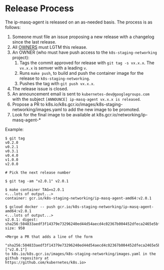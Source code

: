 # Release Process

The ip-masq-agent is released on an as-needed basis. The process is as follows:

1. Someone must file an issue proposing a new release with a changelog since the last release.
1. All [OWNERS](OWNERS) must LGTM this release.
1. An OWNER (who must have push access to the `k8s-staging-networking` project):
    1. Tags the commit approved for release with `git tag -s vx.x.x`. The `vx.x.x` is semver with a leading `v`.
    1. Runs `make push`, to build and push the container image for the release to `k8s-staging-networking`.
    1. Pushes the tag with `git push vx.x.x`. 
1. The release issue is closed.
1. An announcement email is sent to `kubernetes-dev@googlegroups.com` with the subject `[ANNOUNCE] ip-masq-agent vx.x.x is released`.
1. Propose a PR to k8s.io/k8s.gcr.io/images/k8s-staging-networking/images.yaml to add the new image to be promoted.
1. Look for the final image to be available at k8s.gcr.io/networking/ip-masq-agent-*

Example:

```
$ git tag
v0.2.0
v0.2.1
v0.3.1
v0.4.0
v1.0.0
v2.0.0

# Pick the next release number

$ git tag -am "v2.0.1" v2.0.1

$ make container TAG=v2.0.1
<...lots of output...>
container: gcr.io/k8s-staging-networking/ip-masq-agent-amd64:v2.0.1

$ gcloud docker -- push gcr.io/k8s-staging-networking/ip-masq-agent-amd64:v2.0.1
<...lots of output...>
v2.0.1: digest: sha256:504833aedf3f14379e73296240ed44d54aecd4c02367b004452dfeca2465e5bf size: 950

<Merge a PR that adds a line of the form
  "sha256:504833aedf3f14379e73296240ed44d54aecd4c02367b004452dfeca2465e5bf": ["v2.0.1"]
to k8s.io/k8s.gcr.io/images/k8s-staging-networking/images.yaml in the github repository at
https://github.com/kubernetes/k8s.io>
```
